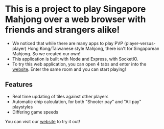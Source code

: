 # This is a project to play Singapore Mahjong over a web browser with friends and strangers alike!

- We noticed that while there are many apps to play PVP (player-versus-player) Hong Kong/Taiwanese style Mahjong, there isn't for Singaporean Mahjong. So we created our own!
- This application is built with Node and Express, with SocketIO.
- To try this web application, you can open 4 tabs and enter into the [website](https://sgmahjong.onrender.com/). Enter the same room and you can start playing!

## Features
- Real time updating of tiles against other players
- Automatic chip calculation, for both "Shooter pay" and "All pay" playstyles
- Differing game speeds

You can visit our [website](https://sgmahjong.onrender.com/) to try it out! 


